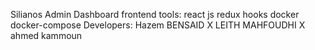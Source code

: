 Silianos Admin Dashboard frontend
tools: react js redux hooks docker docker-compose
Developers: Hazem BENSAID X LEITH MAHFOUDHI X ahmed kammoun
